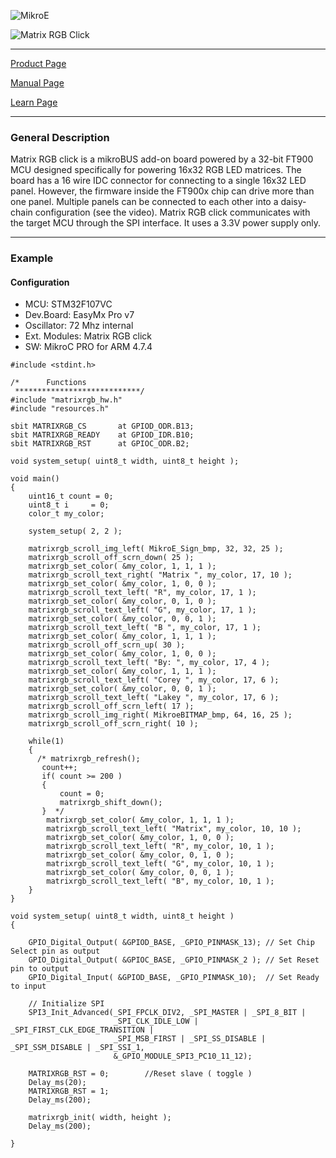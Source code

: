 ![MikroE](http://www.mikroe.com/img/designs/beta/logo_small.png)

![Matrix RGB Click](http://cdn.mikroe.com/img/click/matrix-rgb/preview/matrix-rgb-click-thumb-02.png)

---
[Product Page](http://www.mikroe.com/click/matrix-rgb/)

[Manual Page](http://docs.mikroe.com/Matrixrgb)

[Learn Page]()

---

### General Description

Matrix RGB click is a mikroBUS add-on board powered by a 32-bit FT900 MCU designed specifically for powering 16x32 RGB LED matrices. The board has a 16 wire IDC connector for connecting to a single 16x32 LED panel. However, the firmware inside the FT900x chip can drive more than one panel. Multiple panels can be connected to each other into a daisy-chain configuration (see the video). Matrix RGB click communicates with the target MCU through the SPI interface. It uses a 3.3V power supply only.


---

### Example

#### Configuration
* MCU:             STM32F107VC
* Dev.Board:       EasyMx Pro v7
* Oscillator:      72 Mhz internal
* Ext. Modules:    Matrix RGB click
* SW:              MikroC PRO for ARM 4.7.4

```
#include <stdint.h>

/*      Functions
 ****************************/
#include "matrixrgb_hw.h"
#include "resources.h"

sbit MATRIXRGB_CS       at GPIOD_ODR.B13;
sbit MATRIXRGB_READY    at GPIOD_IDR.B10;
sbit MATRIXRGB_RST      at GPIOC_ODR.B2;

void system_setup( uint8_t width, uint8_t height );

void main()
{
    uint16_t count = 0;
    uint8_t i     = 0;
    color_t my_color;

    system_setup( 2, 2 );

    matrixrgb_scroll_img_left( MikroE_Sign_bmp, 32, 32, 25 );
    matrixrgb_scroll_off_scrn_down( 25 );
    matrixrgb_set_color( &my_color, 1, 1, 1 );
    matrixrgb_scroll_text_right( "Matrix ", my_color, 17, 10 );
    matrixrgb_set_color( &my_color, 1, 0, 0 );
    matrixrgb_scroll_text_left( "R", my_color, 17, 1 );
    matrixrgb_set_color( &my_color, 0, 1, 0 );
    matrixrgb_scroll_text_left( "G", my_color, 17, 1 );
    matrixrgb_set_color( &my_color, 0, 0, 1 );
    matrixrgb_scroll_text_left( "B ", my_color, 17, 1 );
    matrixrgb_set_color( &my_color, 1, 1, 1 );
    matrixrgb_scroll_off_scrn_up( 30 );
    matrixrgb_set_color( &my_color, 1, 0, 0 );
    matrixrgb_scroll_text_left( "By: ", my_color, 17, 4 );
    matrixrgb_set_color( &my_color, 1, 1, 1 );
    matrixrgb_scroll_text_left( "Corey ", my_color, 17, 6 );
    matrixrgb_set_color( &my_color, 0, 0, 1 );
    matrixrgb_scroll_text_left( "Lakey ", my_color, 17, 6 );
    matrixrgb_scroll_off_scrn_left( 17 );
    matrixrgb_scroll_img_right( MikroeBITMAP_bmp, 64, 16, 25 );
    matrixrgb_scroll_off_scrn_right( 10 );

    while(1)
    {
      /* matrixrgb_refresh();
       count++;
       if( count >= 200 )
       {
           count = 0;
           matrixrgb_shift_down();
       }  */
        matrixrgb_set_color( &my_color, 1, 1, 1 );
        matrixrgb_scroll_text_left( "Matrix", my_color, 10, 10 );
        matrixrgb_set_color( &my_color, 1, 0, 0 );
        matrixrgb_scroll_text_left( "R", my_color, 10, 1 );
        matrixrgb_set_color( &my_color, 0, 1, 0 );
        matrixrgb_scroll_text_left( "G", my_color, 10, 1 );
        matrixrgb_set_color( &my_color, 0, 0, 1 );
        matrixrgb_scroll_text_left( "B", my_color, 10, 1 );
    }
}

void system_setup( uint8_t width, uint8_t height )
{
    
    GPIO_Digital_Output( &GPIOD_BASE, _GPIO_PINMASK_13); // Set Chip Select pin as output
    GPIO_Digital_Output( &GPIOC_BASE, _GPIO_PINMASK_2 ); // Set Reset pin to output
    GPIO_Digital_Input( &GPIOD_BASE, _GPIO_PINMASK_10);  // Set Ready to input

    // Initialize SPI
    SPI3_Init_Advanced(_SPI_FPCLK_DIV2, _SPI_MASTER | _SPI_8_BIT |
                       _SPI_CLK_IDLE_LOW | _SPI_FIRST_CLK_EDGE_TRANSITION |
                       _SPI_MSB_FIRST | _SPI_SS_DISABLE | _SPI_SSM_DISABLE | _SPI_SSI_1,
                       &_GPIO_MODULE_SPI3_PC10_11_12);

    MATRIXRGB_RST = 0;        //Reset slave ( toggle )
    Delay_ms(20);
    MATRIXRGB_RST = 1;
    Delay_ms(200);

    matrixrgb_init( width, height );
    Delay_ms(200);

}
```



